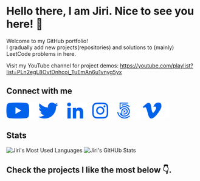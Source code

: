 # Hello there, I am Jiri. Nice to see you here! 👋
Welcome to my GitHub portfolio!<br />
I gradually add new projects(repositories) and solutions to (mainly) LeetCode problems in here.

Visit my YouTube channel for project demos:
https://youtube.com/playlist?list=PLn2egL8OvtDnhcoi_TuEmAn6u1vnyg5yx

## Connect with me

<a href="https://www.youtube.com/channel/UCFOVnO-D9CeAm3GJqP5m6qg"><img src="static/img/youtube.png" alt="YouTube" style="max-width:100%;" /></a>
<a href="https://twitter.com/jiriVFX"><img src="static/img/twitter.png" alt="Twitter" style="max-width:100%;" /></a>
<a href="https://www.linkedin.com/in/jiri-novy-vfx/"><img src="static/img/linkedin.png" alt="LinkedIn" style="max-width:100%;" /></a>
<a href="https://www.instagram.com/jirivfx/"><img src="static/img/instagram.png" alt="Instagram" style="max-width:100%;" /></a>
<a href="https://500px.com/jirivfx"><img src="static/img/500px.png" alt="500px" style="max-width:100%;" /></a>
<a href="https://vimeo.com/jiriVFX"><img src="static/img/vimeo.png" alt="Vimeo" style="max-width:100%;" /></a>

## Stats
<img src="https://github-readme-stats.vercel.app/api/top-langs/?username=jirivfx&hide_border=true&theme=tokyonight&bg_color=0062eb&text_color=f8f9fa&title_color=f8f9fa&icon_color=f8f9fa" alt="Jiri's Most Used Languages">
<img src="https://github-readme-stats.vercel.app/api?username=jirivfx&show_icons=true&hide_border=true&count_private=true&theme=tokyonight&bg_color=0062eb&text_color=f8f9fa&title_color=f8f9fa&icon_color=f8f9fa" alt="Jiri's GitHUb Stats" />

## Check the projects I like the most below 👇.

<!--
**jiriVFX/jiriVFX** is a ✨ _special_ ✨ repository because its `README.md` (this file) appears on your GitHub profile.

Here are some ideas to get you started:

- 🔭 I’m currently working on ...
- 🌱 I’m currently learning ...
- 👯 I’m looking to collaborate on ...
- 🤔 I’m looking for help with ...
- 💬 Ask me about ...
- 📫 How to reach me: ...
- 😄 Pronouns: ...
- ⚡ Fun fact: ...
-->